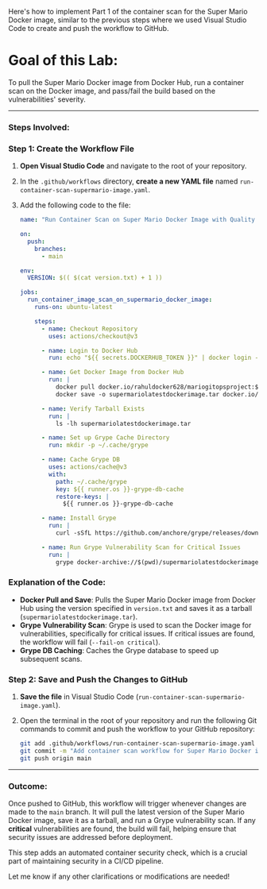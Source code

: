 Here's how to implement Part 1 of the container scan for the Super Mario Docker image, similar to the previous steps where we used Visual Studio Code to create and push the workflow to GitHub.

# Goal of this Lab:
To pull the Super Mario Docker image from Docker Hub, run a container scan on the Docker image, and pass/fail the build based on the vulnerabilities' severity.

---

### Steps Involved:

### Step 1: Create the Workflow File

1. **Open Visual Studio Code** and navigate to the root of your repository.
   
2. In the `.github/workflows` directory, **create a new YAML file** named `run-container-scan-supermario-image.yaml`.

3. Add the following code to the file:

   ```yaml
   name: "Run Container Scan on Super Mario Docker Image with Quality Gate"

   on:
     push:
       branches:
         - main

   env:
     VERSION: $(( $(cat version.txt) + 1 ))

   jobs:
     run_container_image_scan_on_supermario_docker_image:
       runs-on: ubuntu-latest

       steps:
         - name: Checkout Repository
           uses: actions/checkout@v3

         - name: Login to Docker Hub
           run: echo "${{ secrets.DOCKERHUB_TOKEN }}" | docker login -u "${{ secrets.DOCKERHUB_USERNAME }}" --password-stdin

         - name: Get Docker Image from Docker Hub
           run: |
             docker pull docker.io/rahuldocker628/mariogitopsproject:${{ env.VERSION }}
             docker save -o supermariolatestdockerimage.tar docker.io/rahuldocker628/mariogitopsproject:${{ env.VERSION }}

         - name: Verify Tarball Exists
           run: |
             ls -lh supermariolatestdockerimage.tar

         - name: Set up Grype Cache Directory
           run: mkdir -p ~/.cache/grype

         - name: Cache Grype DB
           uses: actions/cache@v3
           with:
             path: ~/.cache/grype
             key: ${{ runner.os }}-grype-db-cache
             restore-keys: |
               ${{ runner.os }}-grype-db-cache

         - name: Install Grype
           run: |
             curl -sSfL https://github.com/anchore/grype/releases/download/v0.68.0/grype_0.68.0_linux_amd64.tar.gz | tar -xz -C /usr/local/bin

         - name: Run Grype Vulnerability Scan for Critical Issues
           run: |
             grype docker-archive://$(pwd)/supermariolatestdockerimage.tar --fail-on critical || exit 1
   ```

### Explanation of the Code:

- **Docker Pull and Save**: Pulls the Super Mario Docker image from Docker Hub using the version specified in `version.txt` and saves it as a tarball (`supermariolatestdockerimage.tar`).
- **Grype Vulnerability Scan**: Grype is used to scan the Docker image for vulnerabilities, specifically for critical issues. If critical issues are found, the workflow will fail (`--fail-on critical`).
- **Grype DB Caching**: Caches the Grype database to speed up subsequent scans.

### Step 2: Save and Push the Changes to GitHub

1. **Save the file** in Visual Studio Code (`run-container-scan-supermario-image.yaml`).
   
2. Open the terminal in the root of your repository and run the following Git commands to commit and push the workflow to your GitHub repository:

   ```bash
   git add .github/workflows/run-container-scan-supermario-image.yaml
   git commit -m "Add container scan workflow for Super Mario Docker image"
   git push origin main
   ```

---

### Outcome:

Once pushed to GitHub, this workflow will trigger whenever changes are made to the `main` branch. It will pull the latest version of the Super Mario Docker image, save it as a tarball, and run a Grype vulnerability scan. If any **critical** vulnerabilities are found, the build will fail, helping ensure that security issues are addressed before deployment.

This step adds an automated container security check, which is a crucial part of maintaining security in a CI/CD pipeline.

Let me know if any other clarifications or modifications are needed!
